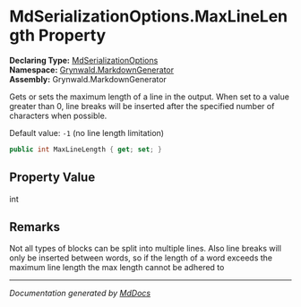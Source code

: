 ﻿<!--  
  <auto-generated>   
    The contents of this file were generated by a tool.  
    Changes to this file may be list if the file is regenerated  
  </auto-generated>   
-->

# MdSerializationOptions.MaxLineLength Property

**Declaring Type:** [MdSerializationOptions](../index.md)  
**Namespace:** [Grynwald.MarkdownGenerator](../../index.md)  
**Assembly:** Grynwald.MarkdownGenerator

Gets or sets the maximum length of a line in the output. When set to a value greater than 0, line breaks will be inserted after the specified number of characters when possible.

Default value: `-1` (no line length limitation)

```csharp
public int MaxLineLength { get; set; }
```

## Property Value

int

## Remarks

Not all types of blocks can be split into multiple lines. Also line breaks will only be inserted between words, so if the length of a word exceeds the maximum line length the max length cannot be adhered to

___

*Documentation generated by [MdDocs](https://github.com/ap0llo/mddocs)*
